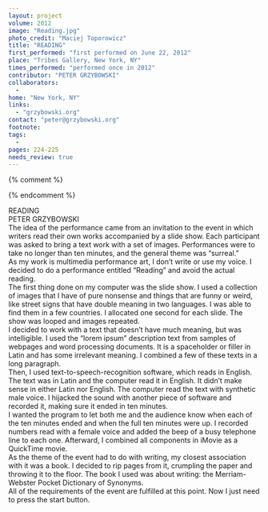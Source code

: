 ```yaml
---
layout: project
volume: 2012
image: "Reading.jpg"
photo_credit: "Maciej Toporowicz"
title: "READING"
first_performed: "first performed on June 22, 2012"
place: "Tribes Gallery, New York, NY"
times_performed: "performed once in 2012"
contributor: "PETER GRZYBOWSKI"
collaborators: 
  - 
home: "New York, NY"
links: 
  - "grzybowski.org"
contact: "peter@grzybowski.org"
footnote: 
tags: 
  - 
pages: 224-225
needs_review: true
---
```


{% comment %} 

{% endcomment %}

 READING  
 PETER GRZYBOWSKI   
 The idea of the performance came from an invitation to the event in which writers read their own works accompanied by a slide show. Each participant was asked to bring a text work with a set of images. Performances were to take no longer than ten minutes, and the general theme was “surreal.”  
 As my work is multimedia performance art, I don’t write or use my voice. I decided to do a performance entitled “Reading” and avoid the actual reading.  
 The first thing done on my computer was the slide show. I used a collection of images that I have of pure nonsense and things that are funny or weird, like street signs that have double meaning in two languages. I was able to find them in a few countries. I allocated one second for each slide. The show was looped and images repeated.  
 I decided to work with a text that doesn’t have much meaning, but was intelligible. I used the “lorem ipsum” description text from samples of webpages and word processing documents. It is a spaceholder or filler in Latin and has some irrelevant meaning. I combined a few of these texts in a long paragraph.  
 Then, I used text-to-speech-recognition software, which reads in English. The text was in Latin and the computer read it in English. It didn’t make sense in either Latin nor English. The computer read the text with synthetic male voice. I hijacked the sound with another piece of software and recorded it, making sure it ended in ten minutes.  
 I wanted the program to let both me and the audience know when each of the ten minutes ended and when the full ten minutes were up. I recorded numbers read with a female voice and added the beep of a busy telephone line to each one. Afterward, I combined all components in iMovie as a QuickTime movie.  
 As the theme of the event had to do with writing, my closest association with it was a book. I decided to rip pages from it, crumpling the paper and throwing it to the floor. The book I used was about writing: the Merriam-Webster Pocket Dictionary of Synonyms.  
 All of the requirements of the event are fulfilled at this point. Now I just need to press the start button.  
